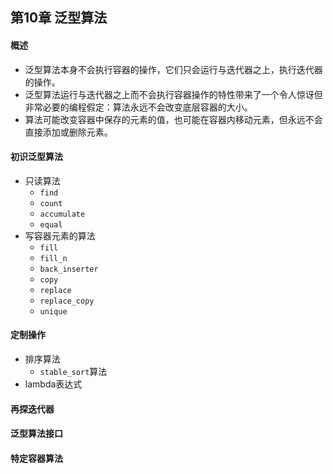 ## 第10章 泛型算法
#### 概述
- 泛型算法本身不会执行容器的操作，它们只会运行与迭代器之上，执行迭代器的操作。
- 泛型算法运行与迭代器之上而不会执行容器操作的特性带来了一个令人惊讶但非常必要的编程假定：算法永远不会改变底层容器的大小。
- 算法可能改变容器中保存的元素的值，也可能在容器内移动元素，但永远不会直接添加或删除元素。
#### 初识泛型算法
- 只读算法
	- `find`
	- `count`
	- `accumulate`
	- `equal`
- 写容器元素的算法
	- `fill`
	- `fill_n`
	- `back_inserter`
	- `copy`
	- `replace`
	- `replace_copy`
	- `unique`
#### 定制操作
- 排序算法
	- `stable_sort`算法
- lambda表达式
#### 再探迭代器
#### 泛型算法接口
#### 特定容器算法